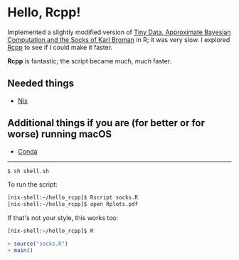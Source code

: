 # Hello, Rcpp!

Implemented a slightly modified version of [Tiny Data, Approximate Bayesian Computation and the Socks of Karl Broman](http://www.sumsar.net/blog/2014/10/tiny-data-and-the-socks-of-karl-broman/) in R; it was very slow. I explored [Rcpp](http://adv-r.had.co.nz/Rcpp.html) to see if I could make it faster.

**Rcpp** is fantastic; the script became much, *much* faster.

Needed things
---
 - [Nix](https://nixos.org/nix/)

Additional things if you are (for better or for worse) running macOS
---
 - [Conda](https://anaconda.org/)

---
```bash
$ sh shell.sh
```
To run the script:
```bash
[nix-shell:~/hello_rcpp]$ Rscript socks.R
[nix-shell:~/hello_rcpp]$ open Rplots.pdf
```
If that's not your style, this works too:
```bash
[nix-shell:~/hello_rcpp]$ R
```
```R
> source("socks.R")
> main()
```
